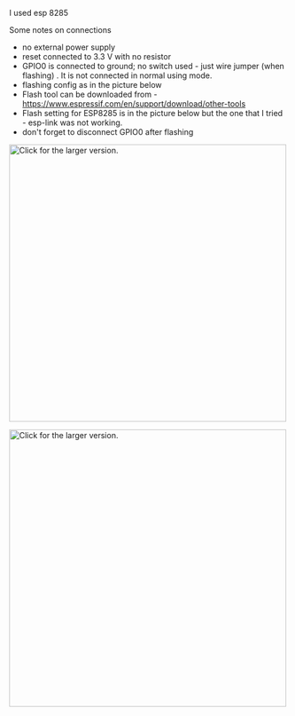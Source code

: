 I used esp 8285

Some notes on connections

- no external power supply
- reset connected to 3.3 V with no resistor
- GPIO0 is connected to ground; no switch used - just wire jumper (when flashing) . It is not connected in normal using mode.
- flashing config as in the picture below
- Flash tool can be downloaded from - https://www.espressif.com/en/support/download/other-tools
- Flash setting for ESP8285 is in the picture below but the one that I tried - esp-link was not working.
- don't forget to disconnect GPIO0 after flashing

<a href="https://drive.google.com/uc?export=view&id=142FHnqEwp0atdDptY43sJTvl8-Hyy0Ck"><img src="https://drive.google.com/uc?export=view&id=142FHnqEwp0atdDptY43sJTvl8-Hyy0Ck" style="width: 500px; max-width: 100%; height: auto" title="Click for the larger version." /></a>

<a href="https://drive.google.com/uc?export=view&id=1aQzmj97wBG4xh9Q35sThN4j9mwcri8bl"><img src="https://drive.google.com/uc?export=view&id=1aQzmj97wBG4xh9Q35sThN4j9mwcri8bl" style="width: 500px; max-width: 100%; height: auto" title="Click for the larger version." /></a>



